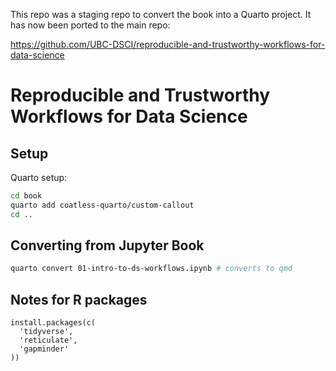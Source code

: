 This repo was a staging repo to convert the book into a Quarto project.
It has now been ported to the main repo:

<https://github.com/UBC-DSCI/reproducible-and-trustworthy-workflows-for-data-science>

# Reproducible and Trustworthy Workflows for Data Science

## Setup

Quarto setup:

```bash
cd book
quarto add coatless-quarto/custom-callout
cd ..
```

## Converting from Jupyter Book

```bash
quarto convert 01-intro-to-ds-workflows.ipynb # converts to qmd
```

## Notes for R packages

```
install.packages(c(
  'tidyverse',
  'reticulate',
  'gapminder'
))
```
